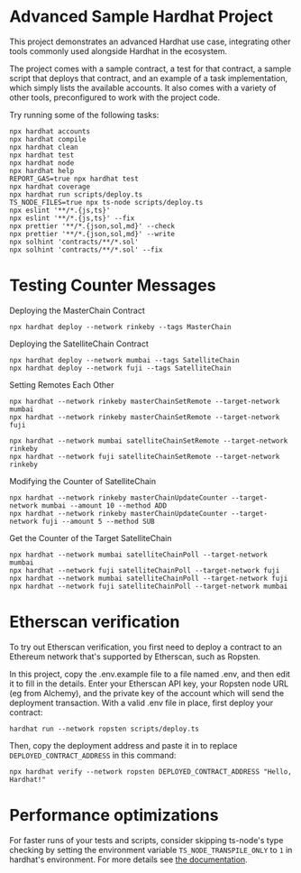# Advanced Sample Hardhat Project

This project demonstrates an advanced Hardhat use case, integrating other tools commonly used alongside Hardhat in the ecosystem.

The project comes with a sample contract, a test for that contract, a sample script that deploys that contract, and an example of a task implementation, which simply lists the available accounts. It also comes with a variety of other tools, preconfigured to work with the project code.

Try running some of the following tasks:

```shell
npx hardhat accounts
npx hardhat compile
npx hardhat clean
npx hardhat test
npx hardhat node
npx hardhat help
REPORT_GAS=true npx hardhat test
npx hardhat coverage
npx hardhat run scripts/deploy.ts
TS_NODE_FILES=true npx ts-node scripts/deploy.ts
npx eslint '**/*.{js,ts}'
npx eslint '**/*.{js,ts}' --fix
npx prettier '**/*.{json,sol,md}' --check
npx prettier '**/*.{json,sol,md}' --write
npx solhint 'contracts/**/*.sol'
npx solhint 'contracts/**/*.sol' --fix
```
# Testing Counter Messages

Deploying the MasterChain Contract
```shell
npx hardhat deploy --network rinkeby --tags MasterChain
```

Deploying the SatelliteChain Contract
```shell
npx hardhat deploy --network mumbai --tags SatelliteChain
npx hardhat deploy --network fuji --tags SatelliteChain
```

Setting Remotes Each Other
```shell
npx hardhat --network rinkeby masterChainSetRemote --target-network mumbai
npx hardhat --network rinkeby masterChainSetRemote --target-network fuji

npx hardhat --network mumbai satelliteChainSetRemote --target-network rinkeby
npx hardhat --network fuji satelliteChainSetRemote --target-network rinkeby
```
Modifying the Counter of SatelliteChain
```shell
npx hardhat --network rinkeby masterChainUpdateCounter --target-network mumbai --amount 10 --method ADD
npx hardhat --network rinkeby masterChainUpdateCounter --target-network fuji --amount 5 --method SUB
```
Get the Counter of the Target SatelliteChain
```shell
npx hardhat --network mumbai satelliteChainPoll --target-network mumbai
npx hardhat --network fuji satelliteChainPoll --target-network fuji
npx hardhat --network mumbai satelliteChainPoll --target-network fuji
npx hardhat --network fuji satelliteChainPoll --target-network mumbai
```

# Etherscan verification

To try out Etherscan verification, you first need to deploy a contract to an Ethereum network that's supported by Etherscan, such as Ropsten.

In this project, copy the .env.example file to a file named .env, and then edit it to fill in the details. Enter your Etherscan API key, your Ropsten node URL (eg from Alchemy), and the private key of the account which will send the deployment transaction. With a valid .env file in place, first deploy your contract:

```shell
hardhat run --network ropsten scripts/deploy.ts
```

Then, copy the deployment address and paste it in to replace `DEPLOYED_CONTRACT_ADDRESS` in this command:

```shell
npx hardhat verify --network ropsten DEPLOYED_CONTRACT_ADDRESS "Hello, Hardhat!"
```

# Performance optimizations

For faster runs of your tests and scripts, consider skipping ts-node's type checking by setting the environment variable `TS_NODE_TRANSPILE_ONLY` to `1` in hardhat's environment. For more details see [the documentation](https://hardhat.org/guides/typescript.html#performance-optimizations).
